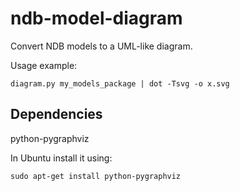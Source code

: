 ndb-model-diagram
=================

Convert NDB models to a UML-like diagram.

Usage example:

    diagram.py my_models_package | dot -Tsvg -o x.svg

Dependencies
------------

python-pygraphviz

In Ubuntu install it using:

    sudo apt-get install python-pygraphviz
